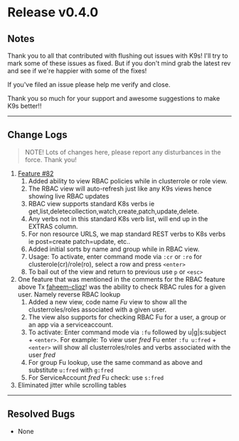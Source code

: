 # Release v0.4.0

## Notes

Thank you to all that contributed with flushing out issues with K9s! I'll try
to mark some of these issues as fixed. But if you don't mind grab the latest
rev and see if we're happier with some of the fixes!

If you've filed an issue please help me verify and close.

Thank you so much for your support and awesome suggestions to make K9s better!!

---

## Change Logs

> NOTE! Lots of changes here, please report any disturbances in the force. Thank you!

1. [Feature #82](https://github.com/nholuongut/k9s/issues/82)
   1. Added ability to view RBAC policies while in clusterrole or role view.
   2. The RBAC view will auto-refresh just like any K9s views hence showing live RBAC updates
   3. RBAC view supports standard K8s verbs ie get,list,deletecollection,watch,create,patch,update,delete.
   4. Any verbs not in this standard K8s verb list, will end up in the EXTRAS column.
   5. For non resource URLS, we map standard REST verbs to K8s verbs ie post=create patch=update, etc..
   6. Added initial sorts by name and group while in RBAC view.
   7. Usage: To activate, enter command mode via `:cr` or `:ro` for clusterole(cr)/role(ro), select a row and press `<enter>`
   8. To bail out of the view and return to previous use `p` or `<esc>`
2. One feature that was mentioned in the comments for the RBAC feature above Tx [faheem-cliqz](https://github.com/faheem-cliqz)! was the ability to check RBAC rules for a given user. Namely reverse RBAC lookup
   1. Added a new view, code name *Fu* view to show all the clusterroles/roles associated with a given user.
   2. The view also supports for checking RBAC Fu for a user, a group or an app via a serviceaccount.
   3. To activate: Enter command mode via `:fu` followed by u|g|s:subject + `<enter>`.
      For example: To view user *fred* Fu enter `:fu u:fred` + `<enter>` will show all clusterroles/roles and verbs associated
      with the user *fred*
   4. For group Fu lookup, use the same command as above and substitute `u:fred` with `g:fred`
   5. For ServiceAccount *fred* Fu check: use `s:fred`
3. Eliminated jitter while scrolling tables


---

## Resolved Bugs

+ None
